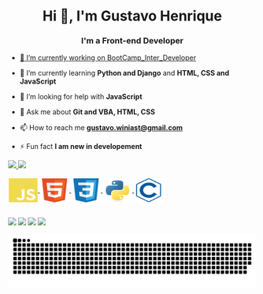 <div class=block>
  <h1 align="center">Hi 👋, I'm Gustavo Henrique</h1>
<h3 align="center">I'm a Front-end Developer</h3>
<a href="https://github.com/Winiast">
 
 


- 🔭 I’m currently working on [BootCamp_Inter_Developer](https://github.com/Winiast/Project_By_BootCamp_Carrefour)

- 🌱 I’m currently learning **Python and Django** and **HTML, CSS and JavaScript**

- 🤝 I’m looking for help with **JavaScript**

- 💬 Ask me about **Git and VBA, HTML, CSS**

- 📫 How to reach me **gustavo.winiast@gmail.com**

- ⚡ Fun fact **I am new in developement**

<div>
  <a href="https://github.com/Winiast">
  <img height="180em" src="https://github-readme-stats.vercel.app/api?username=Winiast&show_icons=true&theme=dark&include_all_commits=true&count_private=false"/>
  <img height="180em" src="https://github-readme-stats.vercel.app/api/top-langs/?username=Winiast&layout=compact&langs_count=7&theme=dark"/>
</div>
 
 <div style="display: flex
             align: center"><br>
  <img align="center" alt="gustavo-Js" height="50" width="60" src="https://raw.githubusercontent.com/devicons/devicon/master/icons/javascript/javascript-plain.svg">
  <img align="center" alt="gustavo-HTML" height="50" width="60" src="https://raw.githubusercontent.com/devicons/devicon/master/icons/html5/html5-original.svg">
  <img align="center" alt="gustavo-CSS" height="50" width="60" src="https://raw.githubusercontent.com/devicons/devicon/master/icons/css3/css3-original.svg">
  <img align="center" alt="gustavo-Python" height="50" width="60" src="https://raw.githubusercontent.com/devicons/devicon/master/icons/python/python-original.svg">
    <img align="center" alt="gustavo-c" height="50" width="60" src="https://github.com/devicons/devicon/blob/master/icons/c/c-line.svg">


</div>
 
 ##
 
 <div> 
  <a href="https://www.instagram.com/meninoguxta/" target="_blank"><img src="https://img.shields.io/badge/-Instagram-%23E4405F?style=for-the-badge&logo=instagram&logoColor=white" target="_blank"></a>
 <a href="https://discord.gg/pDbY76q8Qf" target="_blank"><img src="https://img.shields.io/badge/Discord-7289DA?style=for-the-badge&logo=discord&logoColor=white" target="_blank"></a> 
  <a href = "mailto:gustavo.winiast@gmail.com"><img src="https://img.shields.io/badge/-Gmail-%23333?style=for-the-badge&logo=gmail&logoColor=white" target="_blank"></a>
  <a href="https://www.linkedin.com/in/gustavo-silva-3b9bb8196" target="_blank"><img src="https://img.shields.io/badge/-LinkedIn-%230077B5?style=for-the-badge&logo=linkedin&logoColor=white" target="_blank"></a> 

  
 ![Snake animation](https://github.com/Winiast/Winiast/blob/output/github-contribution-grid-snake.svg)
  
 </div>

 </div>

